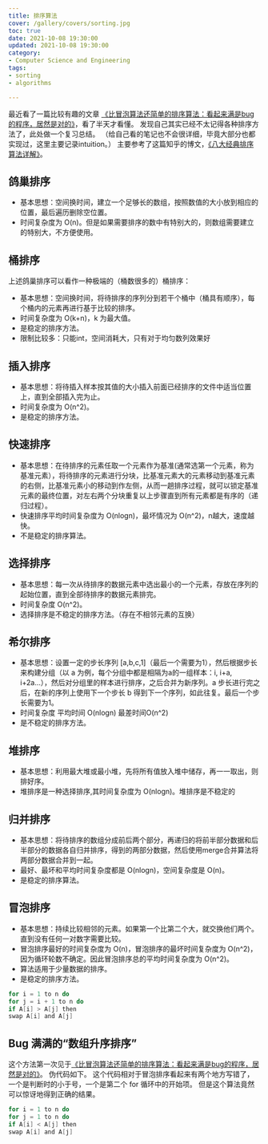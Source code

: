 ```yaml
---
title: 排序算法
cover: /gallery/covers/sorting.jpg
toc: true
date: 2021-10-08 19:30:00
updated: 2021-10-08 19:30:00
category:
- Computer Science and Engineering
tags:
- sorting
- algorithms

---
```

<!-- omit in toc -->

最近看了一篇比较有趣的文章
[《比冒泡算法还简单的排序算法：看起来满是bug的程序，居然是对的》](https://mp.weixin.qq.com/s/_N_vbYEisNJ7yddaRjgZdQ)，看了半天才看懂。
发现自己其实已经不太记得各种排序方法了，此处做一个复习总结。
（给自己看的笔记也不会很详细，毕竟大部分也都实现过，这里主要记录intuition。）
主要参考了这篇知乎的博文，[《八大经典排序算法详解》](https://zhuanlan.zhihu.com/p/335048580)。

<!-- more -->

## 鸽巢排序

- 基本思想：空间换时间，建立一个足够长的数组，按照数值的大小放到相应的位置，最后遍历删除空位置。
- 时间复杂度为 O(n)。但是如果需要排序的数中有特别大的，则数组需要建立的特别大，不方便使用。

## 桶排序

上述鸽巢排序可以看作一种极端的（桶数很多的）桶排序：
- 基本思想：空间换时间，将待排序的序列分到若干个桶中（桶具有顺序），每个桶内的元素再进行基于比较的排序。
- 时间复杂度为 O(k+n)，k 为最大值。
- 是稳定的排序方法。
- 限制比较多：只能int，空间消耗大，只有对于均匀数列效果好

## 插入排序

- 基本思想：将待插入样本按其值的大小插入前面已经排序的文件中适当位置上，直到全部插入完为止。
- 时间复杂度为 O(n^2)。
- 是稳定的排序方法。

## 快速排序

- 基本思想：在待排序的元素任取一个元素作为基准(通常选第一个元素，称为基准元素），将待排序的元素进行分块，比基准元素大的元素移动到基准元素的右侧，比基准元素小的移动到作左侧，从而一趟排序过程，就可以锁定基准元素的最终位置，对左右两个分块重复以上步骤直到所有元素都是有序的（递归过程）。
- 快速排序平均时间复杂度为 O(nlogn)，最坏情况为 O(n^2)，n越大，速度越快。
- 不是稳定的排序算法。

## 选择排序

- 基本思想：每一次从待排序的数据元素中选出最小的一个元素，存放在序列的起始位置，直到全部待排序的数据元素排完。
- 时间复杂度 O(n^2)。
- 选择排序是不稳定的排序方法。（存在不相邻元素的互换）

## 希尔排序

- 基本思想：设置一定的步长序列 [a,b,c,1]（最后一个需要为1），然后根据步长来构建分组（以 a 为例，每个分组中都是相隔为a的一组样本：i, i+a, i+2a...），然后对分组里的样本进行排序，之后合并为新序列。a 步长进行完之后，在新的序列上使用下一个步长 b 得到下一个序列，如此往复。最后一个步长需要为1。
- 时间复杂度 平均时间 O(nlogn) 最差时间O(n^2)
- 是不稳定的排序方法。

## 堆排序

- 基本思想：利用最大堆或最小堆，先将所有值放入堆中储存，再一一取出，则排好序。
- 堆排序是一种选择排序,其时间复杂度为 O(nlogn)。堆排序是不稳定的

## 归并排序

- 基本思想：将待排序的数组分成前后两个部分，再递归的将前半部分数据和后半部分的数据各自归并排序，得到的两部分数据，然后使用merge合并算法将两部分数据合并到一起。
- 最好、最坏和平均时间复杂度都是 O(nlogn)，空间复杂度是 O(n)。
- 是稳定的排序算法。

## 冒泡排序

- 基本思想：持续比较相邻的元素。如果第一个比第二个大，就交换他们两个。直到没有任何一对数字需要比较。
- 冒泡排序最好的时间复杂度为 O(n)，冒泡排序的最坏时间复杂度为 O(n^2)，因为循环轮数不确定。因此冒泡排序总的平均时间复杂度为 O(n^2)。
- 算法适用于少量数据的排序。
- 是稳定的排序方法。

``` c
for i = 1 to n do
for j = i + 1 to n do
if A[i] > A[j] then
swap A[i] and A[j]
```

## Bug 满满的“数组升序排序”

这个方法第一次见于[《比冒泡算法还简单的排序算法：看起来满是bug的程序，居然是对的》](https://mp.weixin.qq.com/s/_N_vbYEisNJ7yddaRjgZdQ)。
伪代码如下。
这个代码相对于冒泡排序看起来有两个地方写错了，一个是判断时的小于号，一个是第二个 for 循环中的开始项。
但是这个算法竟然可以惊讶地得到正确的结果。

``` c
for i = 1 to n do
for j = 1 to n do
if A[i] < A[j] then
swap A[i] and A[j]
```